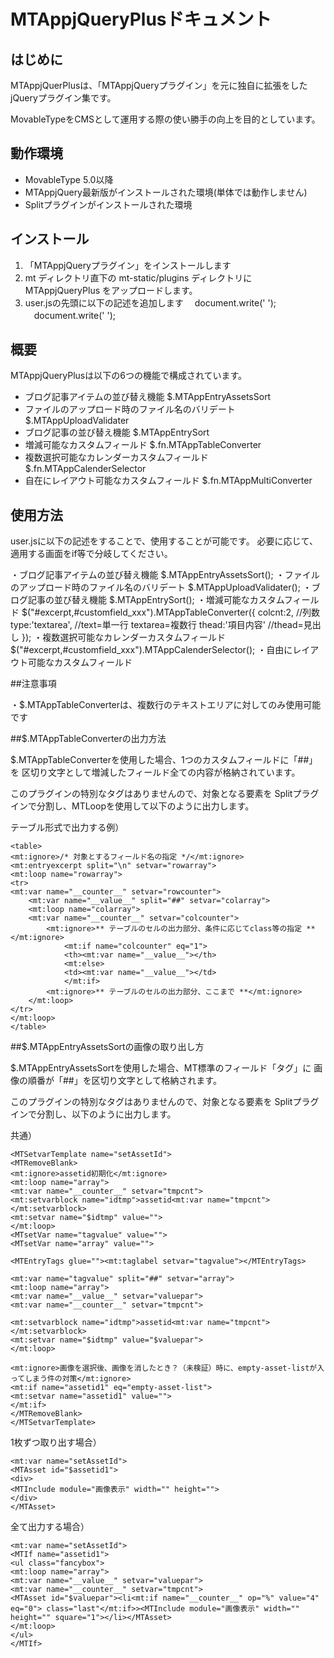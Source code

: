 # MTAppjQueryPlusドキュメント

## はじめに

MTAppjQuerPlusは、「MTAppjQueryプラグイン」を元に独自に拡張をしたjQueryプラグイン集です。

MovableTypeをCMSとして運用する際の使い勝手の向上を目的としています。


## 動作環境

+ MovableType 5.0以降
+ MTAppjQuery最新版がインストールされた環境(単体では動作しません)
+ Splitプラグインがインストールされた環境


## インストール

1. 「MTAppjQueryプラグイン」をインストールします
2. mt ディレクトリ直下の mt-static/plugins ディレクトリに MTAppjQueryPlus をアップロードします。
3. user.jsの先頭に以下の記述を追加します
　document.write('<script src="/mt/mt-static/plugins/MTAppjQueryPlus/jquery-ui-1.7.3.custom.min.js" type="text/javascript"></script> ');
　document.write('<script src="/mt/mt-static/plugins/MTAppjQueryPlus/MTAppjQueryPlus.js" type="text/javascript"></script> ');


## 概要

MTAppjQueryPlusは以下の6つの機能で構成されています。
- ブログ記事アイテムの並び替え機能
	$.MTAppEntryAssetsSort
- ファイルのアップロード時のファイル名のバリデート
	$.MTAppUploadValidater
- ブログ記事の並び替え機能
	$.MTAppEntrySort
- 増減可能なカスタムフィールド
	$.fn.MTAppTableConverter
- 複数選択可能なカレンダーカスタムフィールド
	$.fn.MTAppCalenderSelector
- 自在にレイアウト可能なカスタムフィールド
	$.fn.MTAppMultiConverter


## 使用方法

user.jsに以下の記述をすることで、使用することが可能です。
必要に応じて、適用する画面をif等で分岐してください。

・ブログ記事アイテムの並び替え機能
	$.MTAppEntryAssetsSort();
・ファイルのアップロード時のファイル名のバリデート
	$.MTAppUploadValidater();
・ブログ記事の並び替え機能
	$.MTAppEntrySort();
・増減可能なカスタムフィールド
	$("#excerpt,#customfield_xxx").MTAppTableConverter({
		colcnt:2, //列数
		type:'textarea',	//text=単一行 textarea=複数行
		thead:'<tr><th>項目</th><th>内容</th><th style="width:3em;"></th></tr>'
		//thead=見出し
	});
・複数選択可能なカレンダーカスタムフィールド
	$("#excerpt,#customfield_xxx").MTAppCalenderSelector();
・自由にレイアウト可能なカスタムフィールド


##注意事項

・$.MTAppTableConverterは、複数行のテキストエリアに対してのみ使用可能です


##$.MTAppTableConverterの出力方法

$.MTAppTableConverterを使用した場合、1つのカスタムフィールドに「##」を
区切り文字として増減したフィールド全ての内容が格納されています。

このプラグインの特別なタグはありませんので、対象となる要素を
Splitプラグインで分割し、MTLoopを使用して以下のように出力します。

テーブル形式で出力する例）

	<table>
	<mt:ignore>/* 対象とするフィールド名の指定 */</mt:ignore>
	<mt:entryexcerpt split="\n" setvar="rowarray">
	<mt:loop name="rowarray">
	<tr>
	<mt:var name="__counter__" setvar="rowcounter">	
		<mt:var name="__value__" split="##" setvar="colarray">
		<mt:loop name="colarray">
		<mt:var name="__counter__" setvar="colcounter">
			<mt:ignore>** テーブルのセルの出力部分、条件に応じてclass等の指定 **</mt:ignore>
				<mt:if name="colcounter" eq="1">
				<th><mt:var name="__value__"></th>
				<mt:else>
				<td><mt:var name="__value__"></td>
				</mt:if>
			<mt:ignore>** テーブルのセルの出力部分、ここまで **</mt:ignore>
		</mt:loop>
	</tr>
	</mt:loop>
	</table>

##$.MTAppEntryAssetsSortの画像の取り出し方

$.MTAppEntryAssetsSortを使用した場合、MT標準のフィールド「タグ」に
画像の順番が「##」を区切り文字として格納されます。

このプラグインの特別なタグはありませんので、対象となる要素を
Splitプラグインで分割し、以下のように出力します。

共通）

	<MTSetvarTemplate name="setAssetId">
	<MTRemoveBlank>
	<mt:ignore>assetid初期化</mt:ignore>
	<mt:loop name="array">
	<mt:var name="__counter__" setvar="tmpcnt">
	<mt:setvarblock name="idtmp">assetid<mt:var name="tmpcnt"></mt:setvarblock>
	<mt:setvar name="$idtmp" value="">
	</mt:loop>
	<MTsetVar name="tagvalue" value="">
	<MTsetVar name="array" value="">

	<MTEntryTags glue=""><mt:taglabel setvar="tagvalue"></MTEntryTags>

	<mt:var name="tagvalue" split="##" setvar="array">
	<mt:loop name="array">
	<mt:var name="__value__" setvar="valuepar">
	<mt:var name="__counter__" setvar="tmpcnt">

	<mt:setvarblock name="idtmp">assetid<mt:var name="tmpcnt"></mt:setvarblock>
	<mt:setvar name="$idtmp" value="$valuepar">
	</mt:loop>

	<mt:ignore>画像を選択後、画像を消したとき？（未検証）時に、empty-asset-listが入ってしまう件の対策</mt:ignore>
	<mt:if name="assetid1" eq="empty-asset-list">
	<mt:setvar name="assetid1" value="">
	</mt:if>
	</MTRemoveBlank>
	</MTSetvarTemplate>

1枚ずつ取り出す場合）

	<mt:var name="setAssetId">
	<MTAsset id="$assetid1">
	<div>
	<MTInclude module="画像表示" width="" height="">
	</div>
	</MTAsset>


全て出力する場合）

	<mt:var name="setAssetId">
	<MTIf name="assetid1">
	<ul class="fancybox">
	<mt:loop name="array">
	<mt:var name="__value__" setvar="valuepar">
	<mt:var name="__counter__" setvar="tmpcnt">
	<MTAsset id="$valuepar"><li<mt:if name="__counter__" op="%" value="4" eq="0"> class="last"</mt:if>><MTInclude module="画像表示" width="" height="" square="1"></li></MTAsset>
	</mt:loop>
	</ul>
	</MTIf>